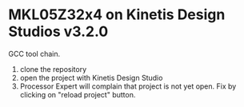 # MKL05Z32x4 on Kinetis Design Studios v3.2.0

GCC tool chain.

1. clone the repository
1. open the project with Kinetis Design Studio
1. Processor Expert will complain that project is not
 yet open. Fix by clicking on "reload project" button.




